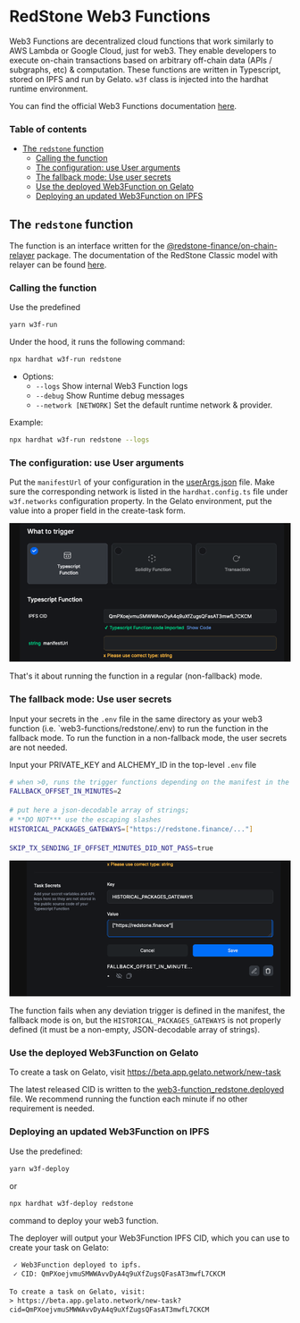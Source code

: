 # RedStone Web3 Functions

Web3 Functions are decentralized cloud functions that work similarly to AWS Lambda or Google Cloud, just for web3. They
enable developers to execute on-chain transactions based on arbitrary off-chain data (APIs / subgraphs, etc) &
computation. These functions are written in Typescript, stored on IPFS and run by Gelato.
`w3f` class is injected into the hardhat runtime environment.

You can find the official Web3 Functions
documentation [here](https://docs.gelato.network/developer-services/web3-functions).

### Table of contents

<!-- TOC -->

* [The `redstone` function](#the-redstone-function)
  * [Calling the function](#calling-the-function)
  * [The configuration: use User arguments](#the-configuration-use-user-arguments)
  * [The fallback mode: Use user secrets](#the-fallback-mode-use-user-secrets)
  * [Use the deployed Web3Function on Gelato](#use-the-deployed-web3function-on-gelato)
  * [Deploying an updated Web3Function on IPFS](#deploying-an-updated-web3function-on-ipfs)

<!-- TOC -->

## The `redstone` function

The function is an interface written for the [@redstone-finance/on-chain-relayer](../on-chain-relayer/) package.
The documentation of the RedStone Classic model with relayer can be
found [here](https://docs.redstone.finance/docs/get-started/models/redstone-classic).

### Calling the function

Use the predefined

```bash
yarn w3f-run
```

Under the hood, it runs the following command:

```bash
npx hardhat w3f-run redstone
```

* Options:
  * `--logs` Show internal Web3 Function logs
  * `--debug` Show Runtime debug messages
  * `--network [NETWORK]` Set the default runtime network & provider.

Example:

```bash
npx hardhat w3f-run redstone --logs
```

### The configuration: use User arguments

Put the `manifestUrl` of your configuration in the [userArgs.json](./web3-functions/redstone/userArgs.json) file.
Make sure the corresponding network is listed in the `hardhat.config.ts` file under `w3f.networks` configuration property.
In the Gelato environment, put the value into a proper field in the create-task form.

![gelato-manifestUrl.png](assets/gelato-manifestUrl.png)

That's it about running the function in a regular (non-fallback) mode.

### The fallback mode: Use user secrets

Input your secrets in the `.env` file in the same directory as your web3 function (i.e. `web3-functions/redstone/.env) to run the function in the fallback mode.
To run the function in a non-fallback mode, the user secrets are not needed.

Input your PRIVATE_KEY and ALCHEMY_ID in the top-level `.env` file

```bash
# when >0, runs the trigger functions depending on the manifest in the fallback mode
FALLBACK_OFFSET_IN_MINUTES=2

# put here a json-decodable array of strings;
# **DO NOT*** use the escaping slashes
HISTORICAL_PACKAGES_GATEWAYS=["https://redstone.finance/..."]

SKIP_TX_SENDING_IF_OFFSET_MINUTES_DID_NOT_PASS=true
```

![gelato-secrets.png](assets/gelato-secrets.png)

The function fails when any deviation trigger is defined in the manifest, the fallback mode is on,
but the `HISTORICAL_PACKAGES_GATEWAYS` is not properly defined (it must be a non-empty, JSON-decodable array of strings).

### Use the deployed Web3Function on Gelato

To create a task on Gelato, visit https://beta.app.gelato.network/new-task

The latest released CID is written to the [web3-function_redstone.deployed](web3-function_redstone.deployed) file.
We recommend running the function each minute if no other requirement is needed.

### Deploying an updated Web3Function on IPFS

Use the predefined:

```bash
yarn w3f-deploy
```

or

```bash
npx hardhat w3f-deploy redstone
```

command to deploy your web3 function.

The deployer will output your Web3Function IPFS CID, which you can use to create your task on Gelato:

```text
 ✓ Web3Function deployed to ipfs.
 ✓ CID: QmPXoejvmuSMWWAvvDyA4q9uXfZugsQFasAT3mwfL7CKCM

To create a task on Gelato, visit:
> https://beta.app.gelato.network/new-task?cid=QmPXoejvmuSMWWAvvDyA4q9uXfZugsQFasAT3mwfL7CKCM
```

